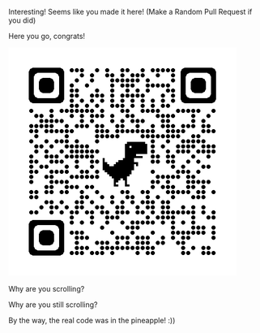 Interesting! Seems like you made it here!
(Make a Random Pull Request if you did)

Here you go, congrats!


![A QR Code](congrats.png "Congrats")







Why are you scrolling?





Why are you still scrolling?













By the way, the real code was in the pineapple! :))
